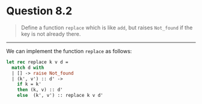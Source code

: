# Question 8.2

> Define a function `replace` which is like `add`, but raises `Not_found` if the key is not already there.

---

We can implement the function `replace` as follows:
```ocaml
let rec replace k v d =
  match d with
  | [] -> raise Not_found
  | (k', v') :: d' ->
    if k = k'
    then (k, v) :: d'
    else  (k', v') :: replace k v d'
```
